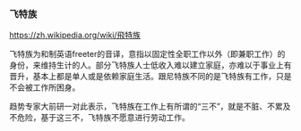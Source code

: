 ### 飞特族
https://zh.wikipedia.org/wiki/飛特族

飞特族为和制英语freeter的音译，意指以固定性全职工作以外（即兼职工作）的身份，来维持生计的人。部分飞特族人士低收入难以建立家庭，亦难以于事业上有晋升，基本上都是单人或是依赖家庭生活。跟尼特族不同的是飞特族有工作，只是不会被工作所困身。

趋势专家大前研一对此表示，飞特族在工作上有所谓的“三不”，就是不脏、不累及不危险，基于这三不，飞特族不愿意进行劳动工作。
